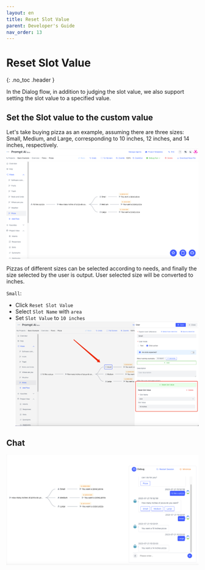 ```yaml
---
layout: en
title: Reset Slot Value
parent: Developer's Guide
nav_order: 13
---
```


# Reset Slot Value
{: .no_toc .header }

In the Dialog flow, in addition to judging the slot value, we also support setting the slot value to a specified value.

## Set the Slot value to the custom value

Let's take buying pizza as an example, assuming there are three sizes: Small, Medium, and Large, corresponding to 10 inches, 12 inches, and 14 inches, respectively.
![01-reset-slot-value.png](assets/images/tutorial/reset_slot_value/01-reset-slot-value.png)

Pizzas of different sizes can be selected according to needs, and finally the size selected by the user is output. User selected size will be converted to inches.

`Small`:
- Click `Reset Slot Value`
- Select `Slot Name` with `area`
- Set `Slot Value` to `10 inches`
![02-reset-slot-value.png](assets/images/tutorial/reset_slot_value/02-reset-slot-value.png)

## Chat
![03-reset-slot-value.png](assets/images/tutorial/reset_slot_value/03-reset-slot-value.png)
